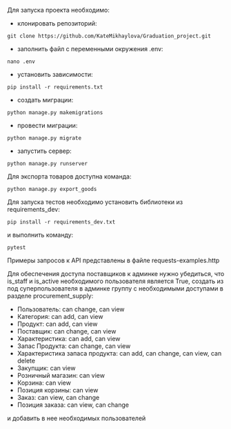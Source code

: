 Для запуска проекта необходимо:

- клонировать репозиторий:
```
git clone https://github.com/KateMikhaylova/Graduation_project.git
```
- заполнить файл с переменными окружения .env:
```
nano .env
```
- установить зависимости:
```
pip install -r requirements.txt
```
- создать миграции:
```
python manage.py makemigrations
```
- провести миграции:
```
python manage.py migrate
```
- запустить сервер:
```
python manage.py runserver
```

Для экспорта товаров доступна команда:
```
python manage.py export_goods
```

Для запуска тестов необходимо установить библиотеки из requirements_dev: 
```
pip install -r requirements_dev.txt
```
и выполнить команду:
```
pytest
```
Примеры запросов к API представлены в файле requests-examples.http

Для обеспечения доступа поставщиков к админке нужно убедиться, что is_staff и is_active необходимого пользователя является True, создать из под суперпользователя в админке группу с необходимыми доступами в разделе procurement_supply:

- Пользователь: can change, can view
- Категория: can add, can view
- Продукт: can add, can view
- Поставщик: can change, can view
- Характеристика: can add, can view
- Запас Продукта: can change, can view
- Характеристика запаса продукта: can add, can change, can view, can delete
- Закупщик: can view
- Розничный магазин: can view
- Корзина: can view
- Позиция корзины: can view
- Заказ: can view, can change
- Позиция заказа: can view, can change

и добавить в нее необходимых пользователей
